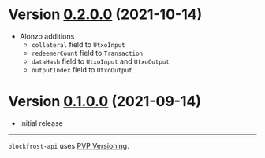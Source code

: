 # Version [0.2.0.0](https://github.com/blockfrost/blockfrost-haskell/compare/0.1.0.0...0.2.0.0) (2021-10-14)

* Alonzo additions
  * `collateral` field to `UtxoInput`
  * `redeemerCount` field to `Transaction`
  * `dataHash` field to `UtxoInput` and `UtxoOutput`
  * `outputIndex` field to `UtxoOutput`

# Version [0.1.0.0](https://github.com/blockfrost/blockfrost-haskell/compare/initial...0.1.0.0) (2021-09-14)

* Initial release

---

`blockfrost-api` uses [PVP Versioning][1].

[1]: https://pvp.haskell.org

